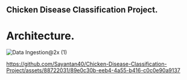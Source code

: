 ## Chicken Disease Classification Project.

# Architecture.
![Data Ingestion@2x (1)](https://user-images.githubusercontent.com/88722031/200758280-332e7f5b-f10f-49b0-bff4-48b24ee9c577.png)




https://github.com/Sayantan40/Chicken-Disease-Classification-Project/assets/88722031/89e0c30b-eeb4-4a55-b416-c0c0e90a9137



